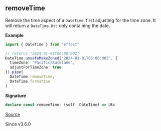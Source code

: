 ## removeTime

Remove the time aspect of a `DateTime`, first adjusting for the time
zone. It will return a `DateTime.Utc` only containing the date.

**Example**

```ts
import { DateTime } from "effect"

// returns "2024-01-01T00:00:00Z"
DateTime.unsafeMakeZoned("2024-01-01T05:00:00Z", {
  timeZone: "Pacific/Auckland",
  adjustForTimeZone: true
}).pipe(
  DateTime.removeTime,
  DateTime.formatIso
)
```

**Signature**

```ts
declare const removeTime: (self: DateTime) => Utc
```

[Source](https://github.com/Effect-TS/effect/tree/main/packages/effect/src/DateTime.ts#L873)

Since v3.6.0